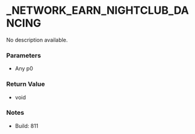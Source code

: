 # _NETWORK_EARN_NIGHTCLUB_DANCING

No description available.

### Parameters
* Any p0

### Return Value
* void

### Notes
* Build: 811

